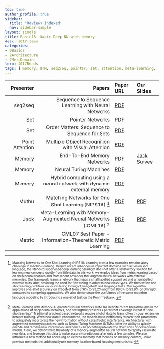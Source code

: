 ```yaml
---
toc: true
author_profile: true
sidebar:
  title: "Reviews Indexed"
  nav: sidebar-sample
layout: single
title: Basic16- Basic Deep NN with Memory 
desc: 2017-team
categories:
- 0Basics
- 2Architecture
- 7MetaDomain
term: 2017Reads
tags: [ memory, NTM, seq2seq, pointer, set, attention, meta-learning,  Few-Shot, matching net, metric-learning  ]
---
```



| Presenter | Papers | Paper URL| Our Slides |
| -----: | -------------------------------------: | :----- | :----- |
| seq2seq | Sequence to Sequence Learning with Neural Networks  | [PDF](http://papers.nips.cc/paper/5346-sequence-to-sequence-learning-with-neural) |  |
| Set | Pointer Networks  | [PDF](https://arxiv.org/abs/1506.03134) |  |
| Set | Order Matters: Sequence to Sequence for Sets | [PDF](https://arxiv.org/abs/1511.06391) |  |
| Point Attention | Multiple Object Recognition with Visual Attention | [PDF](https://arxiv.org/abs/1412.7755) |  |
| Memory | End-To-End Memory Networks  | [PDF](https://arxiv.org/abs/1503.08895) | [Jack Survey]({{site.baseurl}}/MoreTalksTeam/Jack/2016-12-MemoryAttentionModels.pdf) |
| Memory | Neural Turing Machines | [PDF](https://arxiv.org/abs/1410.5401) |  |
| Memory |Hybrid computing using a neural network with dynamic external memory | [PDF](https://www.nature.com/articles/nature20101) |  |
| Muthu | Matching Networks for One Shot Learning (NIPS16) [^1]| [PDF](https://arxiv.org/abs/1606.04080) | [PDF]({{site.baseurl}}/MoreTalksTeam/Un17/Muthu-MatchingNet.pdf) |
| Jack | Meta-Learning with Memory-Augmented Neural Networks (ICML16) [^2]| [PDF](http://proceedings.mlr.press/v48/santoro16.pdf) | [PDF]({{site.baseurl}}/MoreTalksTeam/Jack/20170724_Memory_Augmented.pdf) |
| Metric | ICML07 Best Paper - Information-Theoretic Metric Learning | [PDF](http://www.cs.utexas.edu/users/pjain/pubs/metriclearning_icml.pdf) |  |

<!--excerpt.start-->

[^1]: <sub><sup> Matching Networks for One Shot Learning (NIPS16): Learning from a few examples remains a key challenge in machine learning. Despite recent advances in important domains such as vision and language, the standard supervised deep learning paradigm does not offer a satisfactory solution for learning new concepts rapidly from little data. In this work, we employ ideas from metric learning based on deep neural features and from recent advances that augment neural networks with external memories. Our framework learns a network that maps a small labelled support set and an unlabelled example to its label, obviating the need for fine-tuning to adapt to new class types. We then define one-shot learning problems on vision (using Omniglot, ImageNet) and language tasks. Our algorithm improves one-shot accuracy on ImageNet from 87.6% to 93.2% and from 88.0% to 93.8% on Omniglot compared to competing approaches. We also demonstrate the usefulness of the same model on language modeling by introducing a one-shot task on the Penn Treebank. </sup></sub>


[^2]: <sub><sup> Meta-Learning with Memory-Augmented Neural Networks (ICML16) Despite recent breakthroughs in the applications of deep neural networks, one setting that presents a persistent challenge is that of "one-shot learning." Traditional gradient-based networks require a lot of data to learn, often through extensive iterative training. When new data is encountered, the models must inefficiently relearn their parameters to adequately incorporate the new information without catastrophic interference. Architectures with augmented memory capacities, such as Neural Turing Machines (NTMs), offer the ability to quickly encode and retrieve new information, and hence can potentially obviate the downsides of conventional models. Here, we demonstrate the ability of a memory-augmented neural network to rapidly assimilate new data, and leverage this data to make accurate predictions after only a few samples. We also introduce a new method for accessing an external memory that focuses on memory content, unlike previous methods that additionally use memory location-based focusing mechanisms. </sup></sub>



 